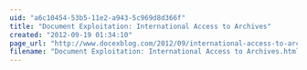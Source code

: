 ```yaml
---
uid: "a6c10454-53b5-11e2-a943-5c969d8d366f"
title: "Document Exploitation: International Access to Archives"
created: "2012-09-19 01:34:10"
page_url: "http://www.docexblog.com/2012/09/international-access-to-archives.html"
filename: "Document Exploitation: International Access to Archives.html"
---
```

